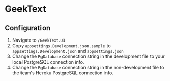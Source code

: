 # GeekText

## Configuration

1. Navigate to `/GeekText.UI`
2. Copy `appsettings.Development.json.sample` to `appsettings.Development.json` and `appsettings.json`
3. Change the `PgDatabase` connection string in the development file to your local PostgreSQL connection info.
4. Change the `PgDatabase` connection string in the non-development file to the team's Heroku PostgreSQL connection info.